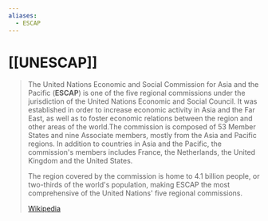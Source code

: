 ```yaml
---
aliases:
  - ESCAP
---
```


# [[UNESCAP]] 

> The United Nations Economic and Social Commission for Asia and the Pacific (**ESCAP**) is one of the five regional commissions under the jurisdiction of the United Nations Economic and Social Council. It was established in order to increase economic activity in Asia and the Far East, as well as to foster economic relations between the region and other areas of the world.The commission is composed of 53 Member States and nine Associate members, mostly from the Asia and Pacific regions. In addition to countries in Asia and the Pacific, the commission's members includes France, the Netherlands, the United Kingdom and the United States.
>
> The region covered by the commission is home to 4.1 billion people, or two-thirds of the world's population, making ESCAP the most comprehensive of the United Nations' five regional commissions.
>
> [Wikipedia](https://en.wikipedia.org/wiki/United%20Nations%20Economic%20and%20Social%20Commission%20for%20Asia%20and%20the%20Pacific)

